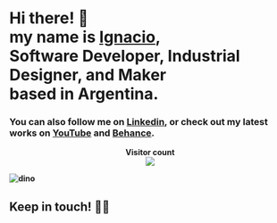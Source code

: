  
<h1>
  Hi there! 👋<br>
  my name is <a href="https://ignaciopaez.vercel.app/">Ignacio</a>, <br>
  <b>Software Developer<b/>, <b>Industrial Designer</b>, and <b>Maker</b> <br> 
  based in <b>Argentina</b>.
</h1> 

<h3>
  You can also follow me on <a href="https://www.linkedin.com/in/ignaciopaezz/">Linkedin</a>,
  or check out my latest works on
  <a href="https://www.youtube.com/channel/UCtGBCJyVTTrEOJK3pSUXQIw">YouTube</a> and <a href="https://www.behance.net/ignaciopaez">Behance</a>.
</h3>

<p align="center"> 
  Visitor count<br>
  <img src="https://profile-counter.glitch.me/nachopaezz/count.svg" />
</p>

![dino](https://user-images.githubusercontent.com/76179696/142251827-6b6c4dd8-2ba5-4f18-8600-1789761ab093.gif)

<h2>
  Keep in touch! 🤜🤛
</h2>

